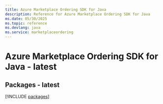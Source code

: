 ```yaml
---
title: Azure Marketplace Ordering SDK for Java
description: Reference for Azure Marketplace Ordering SDK for Java
ms.date: 05/30/2025
ms.topic: reference
ms.devlang: java
ms.service: marketplaceordering
---
```

# Azure Marketplace Ordering SDK for Java - latest
## Packages - latest
[!INCLUDE [packages](marketplace-ordering-index.md)]